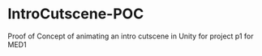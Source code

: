# IntroCutscene-POC
 Proof of Concept of animating an intro cutscene in Unity for project p1 for MED1

